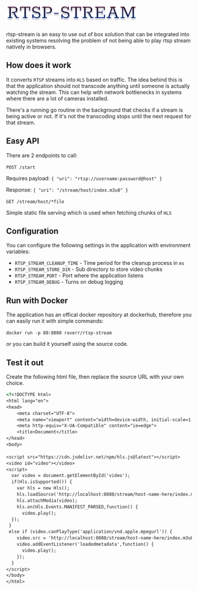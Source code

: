 # <img src="./rtsp-stream.png"/>

rtsp-stream is an easy to use out of box solution that can be integrated into existing systems resolving the problem of not being able to play rtsp stream natively in browsers. 

## How does it work
It converts `RTSP` streams into `HLS` based on traffic. The idea behind this is that the application should not transcode anything until someone is actually watching the stream. This can help with network bottlenecks in systems where there are a lot of cameras installed.

There's a running go routine in the background that checks if a stream is being active or not. If it's not the transcoding stops until the next request for that stream.

## Easy API
There are 2 endpoints to call:

`POST /start`

Requires payload: `{ "uri": "rtsp://username:password@host" }`

Response: `{ "uri": "/stream/host/index.m3u8" }`


`GET /stream/host/*file`

Simple static file serving which is used when fetching chunks of `HLS`

## Configuration

You can configure the following settings in the application with environment variables:

* `RTSP_STREAM_CLEANUP_TIME` - Time period for the cleanup process in `ms`
* `RTSP_STREAM_STORE_DIR` - Sub directory to store video chunks
* `RTSP_STREAM_PORT` - Port where the application listens
* `RTSP_STREAM_DEBUG` - Turns on debug logging

## Run with Docker
The application has an offical docker repository at dockerhub, therefore you can easily run it with simple commands:

`docker run -p 80:8080 roverr/rtsp-stream`

or you can build it yourself using the source code.


## Test it out
Create the following html file, then replace the source URL with your own choice.
```html
<?<!DOCTYPE html>
<html lang="en">
<head>
    <meta charset="UTF-8">
    <meta name="viewport" content="width=device-width, initial-scale=1.0">
    <meta http-equiv="X-UA-Compatible" content="ie=edge">
    <title>Document</title>
</head>
<body>
        
<script src="https://cdn.jsdelivr.net/npm/hls.js@latest"></script>
<video id="video"></video>
<script>
  var video = document.getElementById('video');
  if(Hls.isSupported()) {
    var hls = new Hls();
    hls.loadSource('http://localhost:8080/stream/host-name-here/index.m3u8');
    hls.attachMedia(video);
    hls.on(Hls.Events.MANIFEST_PARSED,function() {
      video.play();
  });
 }
 else if (video.canPlayType('application/vnd.apple.mpegurl')) {
    video.src = 'http://localhost:8080/stream/host-name-here/index.m3u8';
    video.addEventListener('loadedmetadata',function() {
      video.play();
    });
  }
</script>
</body>
</html>
```

